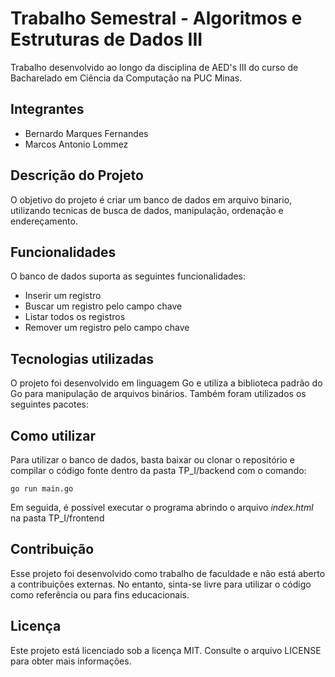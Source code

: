 # Trabalho Semestral - Algoritmos e Estruturas de Dados III

Trabalho desenvolvido ao longo da disciplina de AED's III do curso de Bacharelado em Ciência da Computação na PUC Minas.

## Integrantes
* Bernardo Marques Fernandes
* Marcos Antonio Lommez

## Descrição do Projeto
O objetivo do projeto é criar um banco de dados em arquivo binario, utilizando tecnicas de busca de dados, manipulação, ordenação e endereçamento.

## Funcionalidades
O banco de dados suporta as seguintes funcionalidades:

* Inserir um registro
* Buscar um registro pelo campo chave
* Listar todos os registros
* Remover um registro pelo campo chave

## Tecnologias utilizadas
O projeto foi desenvolvido em linguagem Go e utiliza a biblioteca padrão do Go para manipulação de arquivos binários. Também foram utilizados os seguintes pacotes:

## Como utilizar
Para utilizar o banco de dados, basta baixar ou clonar o repositório e compilar o código fonte dentro da pasta TP_I/backend com o comando:

`go run main.go`

Em seguida, é possível executar o programa abrindo o arquivo *index.html* na pasta TP_I/frontend

## Contribuição
Esse projeto foi desenvolvido como trabalho de faculdade e não está aberto a contribuições externas. No entanto, sinta-se livre para utilizar o código como referência ou para fins educacionais.

## Licença
Este projeto está licenciado sob a licença MIT. Consulte o arquivo LICENSE para obter mais informações.
